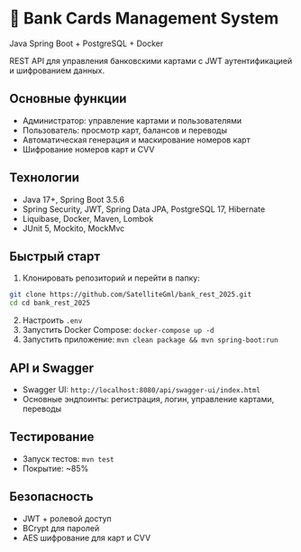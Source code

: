 # 🏦 Bank Cards Management System

Java Spring Boot + PostgreSQL + Docker

REST API для управления банковскими картами с JWT аутентификацией и шифрованием данных.

## Основные функции

- Администратор: управление картами и пользователями
- Пользователь: просмотр карт, балансов и переводы
- Автоматическая генерация и маскирование номеров карт
- Шифрование номеров карт и CVV

## Технологии

- Java 17+, Spring Boot 3.5.6
- Spring Security, JWT, Spring Data JPA, PostgreSQL 17, Hibernate
- Liquibase, Docker, Maven, Lombok
- JUnit 5, Mockito, MockMvc

## Быстрый старт

1. Клонировать репозиторий и перейти в папку:
```bash
git clone https://github.com/SatelliteGml/bank_rest_2025.git
cd cd bank_rest_2025
```
2. Настроить `.env`
3. Запустить Docker Compose: `docker-compose up -d`
4. Запустить приложение: `mvn clean package && mvn spring-boot:run`

## API и Swagger
- Swagger UI: `http://localhost:8080/api/swagger-ui/index.html`
- Основные эндпоинты: регистрация, логин, управление картами, переводы

## Тестирование
- Запуск тестов: `mvn test`
- Покрытие: ~85%

## Безопасность
- JWT + ролевой доступ
- BCrypt для паролей
- AES шифрование для карт и CVV

